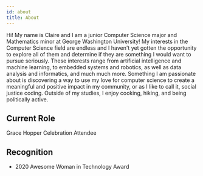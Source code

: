 ```yaml
---
id: about
title: About
---
```


Hi! My name is Claire and I am a junior Computer Science major and Mathematics minor at George Washington University! My interests in the Computer Science field are endless and I haven't yet gotten the opportunity to explore all of them and determine if they are something I would want to pursue seriously. These interests range from artificial intelligence and machine learning, to embedded systems and robotics, as well as data analysis and informatics, and much much more. Something I am passionate about is discovering a way to use my love for computer science to create a meaningful and positive impact in my community, or as I like to call it, social justice coding. Outside of my studies, I enjoy cooking, hiking, and being politically active. 

## Current Role

Grace Hopper Celebration Attendee

## Recognition

- 2020 Awesome Woman in Technology Award
